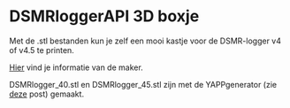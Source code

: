 # DSMRloggerAPI 3D boxje

Met de .stl bestanden kun je zelf een mooi kastje 
voor de DSMR-logger v4 of v4.5 te printen.


[Hier](https://willem.aandewiel.nl/index.php/2020/02/28/restapis-zijn-hip-nieuwe-firmware-voor-de-dsmr-logger/#comment-3587) vind je informatie van de maker.


DSMRlogger_40.stl en DSMRlogger_45.stl zijn met de YAPPgenerator 
(zie [deze](https://willem.aandewiel.nl/index.php/2022/01/01/nog-een-geparameteriseerde-projectbox-generator/) 
post) gemaakt.


